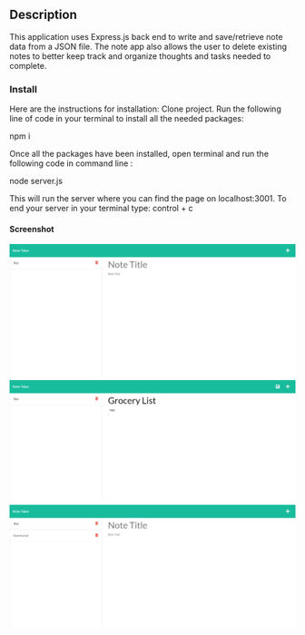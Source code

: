 ## Description

This application uses Express.js back end to write and save/retrieve note data from a JSON file. The note app also allows the user to delete existing notes to better keep track and organize thoughts and tasks needed to complete.

### Install

Here are the instructions for installation:
Clone project. Run the following line of code in your terminal to install all the needed packages:

npm i

Once all the packages have been installed, open terminal and run the following code in command line :

node server.js

This will run the server where you can find the page on localhost:3001. To end your server in your terminal type: control + c

#### Screenshot

![Screenshot of application before writing new note](./public/assets/images/Note_Taker_img1.png)
![Screenshot of application while writing new note](./public/assets/images/Note_Taker_img2.png)
![Screenshot of application after saving new note](./public/assets/images/Note_Taker_img3.png)
